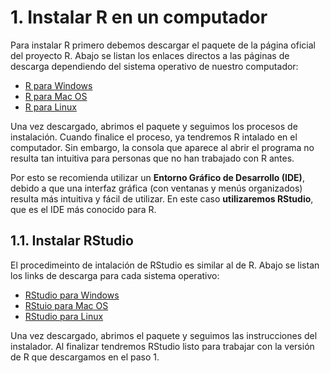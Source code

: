 # 1. Instalar R en un computador
Para instalar R primero debemos descargar el paquete de la página oficial del proyecto R. Abajo se listan los enlaces directos a las páginas de descarga dependiendo del sistema operativo de nuestro computador:

- [R para Windows](https://www.icesi.edu.co/CRAN/bin/windows/base/R-4.0.2-win.exe)
- [R para Mac OS](https://www.icesi.edu.co/CRAN/bin/macosx/R-4.0.2.pkg)
- [R para Linux](https://www.icesi.edu.co/CRAN/bin/linux/)

Una vez descargado, abrimos el paquete y seguimos los procesos de instalación. Cuando finalice el proceso, ya tendremos R intalado en el computador. Sin embargo, la consola que aparece al abrir el programa no resulta tan intuitiva para personas que no han trabajado con R antes.

Por esto se recomienda utilizar un **Entorno Gráfico de Desarrollo (IDE)**, debido a que una interfaz gráfica (con ventanas y menús organizados) resulta más intuitiva y fácil de utilizar. En este caso **utilizaremos RStudio**, que es el IDE más conocido para R.

## 1.1. Instalar RStudio
El procedimeinto de intalación de RStudio es similar al de R. Abajo se listan los links de descarga para cada sistema operativo:

- [RStudio para Windows](https://download1.rstudio.org/desktop/windows/RStudio-1.3.1056.exe)
- [RStuio para Mac OS](https://download1.rstudio.org/desktop/macos/RStudio-1.3.1056.dmg)
- [RStudio para Linux]( https://rstudio.com/products/rstudio/download/#download)

Una vez descargado, abrimos el paquete y seguimos las instrucciones del instalador. Al finalizar tendremos RStudio listo para trabajar con la versión de R que descargamos en el paso 1.
